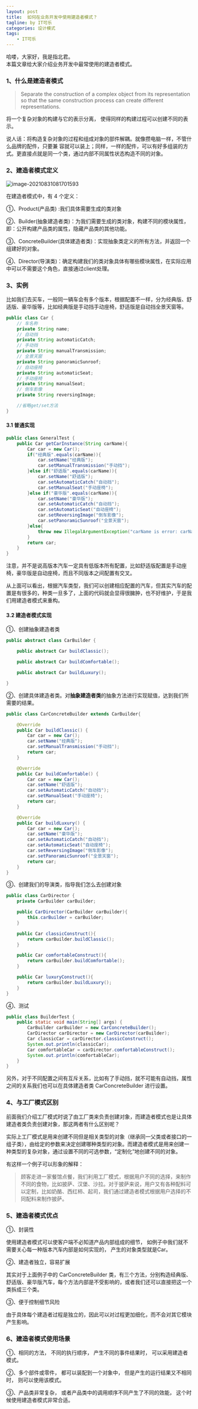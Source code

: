 ```yaml
---
layout: post
title:  如何在业务开发中使用建造者模式？
tagline: by IT可乐
categories: 设计模式
tags: 
    - IT可乐
---
```


哈喽，大家好，我是指北君。  
本篇文章给大家介绍业务开发中最常使用的建造者模式。

<!--more-->
### 1、什么是建造者模式

> Separate the construction of a complex object from its representation so that the same construction process can create different representations.

将一个复杂对象的构建与它的表示分离， 使得同样的构建过程可以创建不同的表示。 

说人话：将构造复杂对象的过程和组成对象的部件解耦。就像攒电脑一样，不管什么品牌的配件，只要兼
容就可以装上；同样，一样的配件，可以有好多组装的方式。更直接点就是同一个类，通过内部不同属性状态构造不同的对象。



### 2、建造者模式定义

![image-20210831081701593](https://gitee.com/YSOcean/typoraimg/raw/master/image/%E5%BB%BA%E9%80%A0%E8%80%85-00-01.png)



在建造者模式中，有 4 个定义：

①、Product(产品类) :我们具体需要生成的类对象

②、Builder(抽象建造者类)：为我们需要生成的类对象，构建不同的模块属性，即：公开构建产品类的属性，隐藏产品类的其他功能。

③、ConcreteBuilder(具体建造者类)：实现抽象类定义的所有方法，并返回一个组建好的对象。

④、Director(导演类)：确定构建我们的类对象具体有哪些模块属性，在实际应用中可以不需要这个角色，直接通过client处理。



### 3、实例

比如我们去买车，一般同一辆车会有多个版本，根据配置不一样，分为经典版、舒适版、豪华版等，比如经典版是手动挡手动座椅，舒适版是自动挡全景天窗等。

```java
public class Car {
    // 车名称
    private String name;
    // 自动挡
    private String automaticCatch;
    // 手动挡
    private String manualTransmission;
    // 全景天窗
    private String panoramicSunroof;
    // 自动座椅
    private String automaticSeat;
    // 手动座椅
    private String manualSeat;
    // 倒车影像
    private String reversingImage;

    //省略get/set方法
}
```

#### 3.1 普通实现

```java
public class GeneralTest {
    public Car getCarInstance(String carName){
        Car car = new Car();
        if("经典版".equals(carName)){
            car.setName("经典版");
            car.setManualTransmission("手动挡");
        }else if("舒适版".equals(carName)){
            car.setName("舒适版");
            car.setAutomaticCatch("自动挡");
            car.setManualSeat("手动座椅");
        }else if("豪华版".equals(carName)){
            car.setName("豪华版");
            car.setAutomaticCatch("自动挡");
            car.setAutomaticSeat("自动座椅");
            car.setReversingImage("倒车影像");
            car.setPanoramicSunroof("全景天窗");
        }else{
            throw new IllegalArgumentException("carName is error: carName="+carName);
        }
        return car;
    }
}
```

注意，并不是说高版本汽车一定具有低版本所有配置，比如舒适版配置是手动座椅，豪华版是自动座椅，而且不同版本之间配置有交叉。

从上面可以看出，根据汽车类型，我们可以创建相应配置的汽车，但其实汽车的配置是有很多的，种类一旦多了，上面的代码就会显得很臃肿，也不好维护，于是我们用建造者模式来重构。

#### 3.2 建造者模式实现

①、创建抽象建造者类

```java
public abstract class CarBuilder {

    public abstract Car buildClassic();

    public abstract Car buildComfortable();

    public abstract Car buildLuxury();

}
```



②、创建具体建造者类。对**抽象建造者类**的抽象方法进行实现赋值，达到我们所需要的结果。

```java
public class CarConcreteBuilder extends CarBuilder{

    @Override
    public Car buildClassic() {
        Car car = new Car();
        car.setName("经典版");
        car.setManualTransmission("手动挡");
        return car;
    }

    @Override
    public Car buildComfortable() {
        Car car = new Car();
        car.setName("舒适版");
        car.setAutomaticCatch("自动挡");
        car.setManualSeat("手动座椅");
        return car;
    }

    @Override
    public Car buildLuxury() {
        Car car = new Car();
        car.setName("豪华版");
        car.setAutomaticCatch("自动挡");
        car.setAutomaticSeat("自动座椅");
        car.setReversingImage("倒车影像");
        car.setPanoramicSunroof("全景天窗");
        return car;
    }
}
```



③、创建我们的导演类，指导我们怎么去创建对象

```java
public class CarDirector {
    private CarBuilder carBuilder;

    public CarDirector(CarBuilder carBuilder){
        this.carBuilder = carBuilder;
    }

    public Car classicConstruct(){
        return carBuilder.buildClassic();
    }

    public Car comfortableConstruct(){
        return carBuilder.buildComfortable();
    }

    public Car luxuryConstruct(){
        return carBuilder.buildLuxury();
    }
}
```



④、测试

```java
public class BuilderTest {
    public static void main(String[] args) {
        CarBuilder carBuilder = new CarConcreteBuilder();
        CarDirector carDirector = new CarDirector(carBuilder);
        Car classicCar = carDirector.classicConstruct();
        System.out.println(classicCar);
        Car comfortableCar = carDirector.comfortableConstruct();
        System.out.println(comfortableCar);
    }
}
```

另外，对于不同配置之间有互斥关系，比如有了手动挡，就不可能有自动挡，属性之间的关系我们也可以在具体建造者类 CarConcreteBuilder 进行设置。



### 4、与工厂模式区别

前面我们介绍工厂模式时说了由工厂类来负责创建对象，而建造者模式也是让具体建造者类负责创建对象，那这两者有什么区别呢？

实际上工厂模式是用来创建不同但是相关类型的对象（继承同一父类或者接口的一组子类），由给定的参数来决定创建哪种类型的对象。而建造者模式是用来创建一种类型的复杂对象，通过设置不同的可选参数，“定制化”地创建不同的对象。

有这样一个例子可以形象的解释：

> 顾客走进一家餐馆点餐，我们利用工厂模式，根据用户不同的选择，来制作不同的食物，比如披萨、汉堡、沙拉。对于披萨来说，用户又有各种配料可以定制，比如奶酪、西红柿、起司，我们通过建造者模式根据用户选择的不同配料来制作披萨。



### 5、建造者模式优点

①、封装性

使用建造者模式可以使客户端不必知道产品内部组成的细节， 如例子中我们就不需要关心每一种版本汽车内部是如何实现的， 产生的对象类型就是Car。

②、建造者独立，容易扩展

其实对于上面例子中的 CarConcreteBuilder 类，有三个方法，分别构造经典版、舒适版、豪华版汽车，每个方法内部是不受影响的，或者我们还可以直接把这一个类拆成三个类。

③、便于控制细节风险

由于具体每个建造者过程是独立的，因此可以对过程更加细化，而不会对其它模块产生影响。



### 6、建造者模式使用场景

①、相同的方法， 不同的执行顺序， 产生不同的事件结果时， 可以采用建造者模式。

②、多个部件或零件， 都可以装配到一个对象中， 但是产生的运行结果又不相同时， 则可以使用该模式。

③、产品类非常复杂， 或者产品类中的调用顺序不同产生了不同的效能， 这个时候使用建造者模式非常合适。


 

